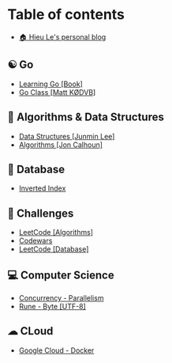 # Table of contents

* [🏠 Hieu Le's personal blog](README.md)

## ☯ Go

* [Learning Go \[Book\]](go/learning-go.md)
* [Go Class \[Matt KØDVB\]](go/go-class.md)

## 💸 Algorithms & Data Structures

* [Data Structures \[Junmin Lee\]](algorithms-and-data-structures/data-structures-algorithms.md)
* [Algorithms \[Jon Calhoun\]](algorithms-and-data-structures/algorithms-jon-calhoun.md)

## 🌠 Database

* [Inverted Index](database/inverted-index.md)

## 🏅 Challenges

* [LeetCode \[Algorithms\]](challenges/leetcode-algorithms.md)
* [Codewars](challenges/codewars.md)
* [LeetCode \[Database\]](challenges/leetcode-database.md)

## 💻 Computer Science

* [Concurrency - Parallelism](computer-science/concurrency-parallelism.md)
* [Rune - Byte \[UTF-8\]](computer-science/rune-byte-utf-8.md)

## ☁ CLoud

* [Google Cloud - Docker](cloud/google-cloud-docker.md)
